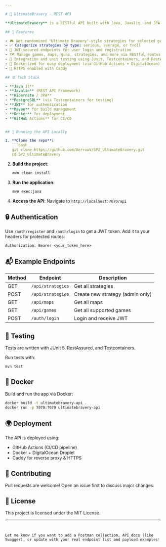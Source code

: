 ```yaml
---

# 🧠 UltimateBravery - REST API

**UltimateBravery** is a RESTful API built with Java, Javalin, and JPA that delivers randomized game strategies for competitive shooters like CS2 (Counter-Strike 2). It was developed as part of a semester project focusing on software design, security, and deployment best practices.

## 📌 Features

- 🎮 Get randomized "Ultimate Bravery"-style strategies for selected games and maps
- ✅ Categorize strategies by type: serious, average, or troll
- 🔐 JWT-secured endpoints for user login and registration
- 🗺️ Manage games, maps, guns, strategies, and more via RESTful routes
- 🧪 Integration and unit testing using JUnit, Testcontainers, and RestAssured
- 🚀 Dockerized for easy deployment (via GitHub Actions + DigitalOcean)
- 🔐 HTTPS enabled with Caddy

## ⚙️ Tech Stack

- **Java 17**
- **Javalin** (REST API Framework)
- **Hibernate / JPA**
- **PostgreSQL** (via Testcontainers for testing)
- **JWT** for authentication
- **Maven** for build management
- **Docker** for deployment
- **GitHub Actions** for CI/CD


## 🚀 Running the API Locally

1. **Clone the repo**:
   ```bash
   git clone https://github.com/AerrowV/SP2_UltimateBravery.git
   cd SP2_UltimateBravery
   ```

2. **Build the project**:
   ```bash
   mvn clean install
   ```

3. **Run the application**:
   ```bash
   mvn exec:java
   ```

4. **Access the API**:
   Navigate to `http://localhost:7070/api`

## 🔒 Authentication

Use `/auth/register` and `/auth/login` to get a JWT token. Add it to your headers for protected routes:

```
Authorization: Bearer <your_token_here>
```

## 📬 Example Endpoints

| Method | Endpoint             | Description                      |
|--------|----------------------|----------------------------------|
| GET    | `/api/strategies`    | Get all strategies               |
| POST   | `/api/strategies`    | Create new strategy (admin only)|
| GET    | `/api/maps`          | Get all maps                     |
| GET    | `/api/games`         | Get all supported games          |
| POST   | `/auth/login`        | Login and receive JWT            |

## 🧪 Testing

Tests are written with JUnit 5, RestAssured, and Testcontainers.

Run tests with:

```bash
mvn test
```

## 🐳 Docker

Build and run the app via Docker:

```bash
docker build -t ultimatebravery-api .
docker run -p 7070:7070 ultimatebravery-api
```

## 🌍 Deployment

The API is deployed using:

- GitHub Actions (CI/CD pipeline)
- Docker + DigitalOcean Droplet
- Caddy for reverse proxy & HTTPS

## 🤝 Contributing

Pull requests are welcome! Open an issue first to discuss major changes.

## 📄 License

This project is licensed under the MIT License.

---
```


Let me know if you want to add a Postman collection, API docs (like Swagger), or update with your real endpoint list and payload examples!
